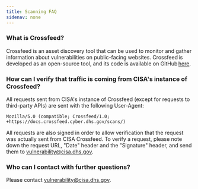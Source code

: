```yaml
---
title: Scanning FAQ
sidenav: none
---
```


### What is Crossfeed?

Crossfeed is an asset discovery tool that can be used to monitor and gather information about vulnerabilities on public-facing websites. Crossfeed is developed as an open-source tool, and its code is available on GitHub [here](https://github.com/cisagov/XFD).

### How can I verify that traffic is coming from CISA's instance of Crossfeed?

All requests sent from CISA's instance of Crossfeed (except for requests to third-party APIs) are sent with the following User-Agent:

```text
Mozilla/5.0 (compatible; Crossfeed/1.0; +https://docs.crossfeed.cyber.dhs.gov/scans/)
```

All requests are also signed in order to allow verification that the request was actually sent from CISA Crossfeed. To verify a request, please note down the request URL, "Date" header and the "Signature" header, and send them to <a href="mailto:vulnerability@cisa.dhs.gov">vulnerability@cisa.dhs.gov</a>.

### Who can I contact with further questions?

Please contact <a href="mailto:vulnerability@cisa.dhs.gov">vulnerability@cisa.dhs.gov</a>.
